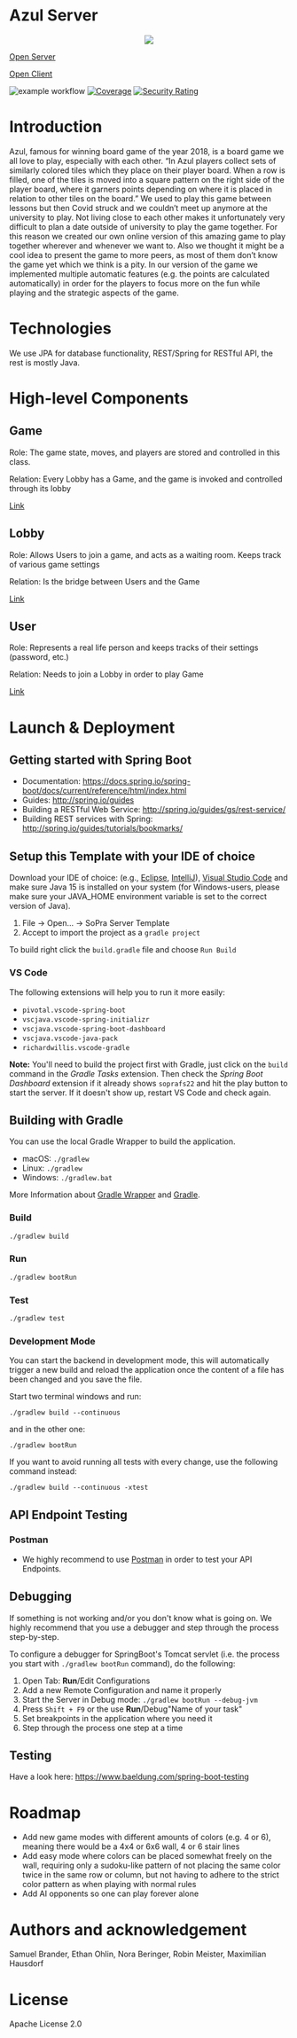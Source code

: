 # Azul Server
<p align="center">
  <img src="https://github.com/sopra-fs22-group-34/client/blob/master/src/assets/logo.png?raw=true" />
</p>

[Open Server](https://sopra-fs22-group-34-server.herokuapp.com/)

[Open Client](https://sopra-fs22-group-34-client.herokuapp.com/)

![example workflow](https://github.com/sopra-fs22-group-34/server/actions/workflows/deploy.yml/badge.svg) 
[![Coverage](https://sonarcloud.io/api/project_badges/measure?project=sopra-fs22-group-34_server&metric=coverage)](https://sonarcloud.io/summary/new_code?id=sopra-fs22-group-34_server)
[![Security Rating](https://sonarcloud.io/api/project_badges/measure?project=sopra-fs22-group-34_client&metric=security_rating)](https://sonarcloud.io/summary/new_code?id=sopra-fs22-group-34_client)

# Introduction
Azul, famous for winning board game of the year 2018,  is a board game we all love to play, especially with each other. “In Azul players collect sets of similarly colored tiles which they place on their player board. When a row is filled, one of the tiles is moved into a square pattern on the right side of the player board, where it garners points depending on where it is placed in relation to other tiles on the board.” We used to play this game between lessons but then Covid struck and we couldn’t meet up anymore at the university to play. Not living close to each other makes it unfortunately very difficult to plan a date outside of university to play the game together. For this reason we created our own online version of this amazing game to play together wherever and whenever we want to. Also we thought it might be a cool idea to present the game to more peers, as most of them don’t know the game yet which we think is a pity. In our version of the game we implemented multiple automatic features (e.g. the points are calculated automatically) in order for the players to focus more on the fun while playing and the strategic aspects of the game.

# Technologies
We use JPA for database functionality, REST/Spring for RESTful API, the rest is mostly Java.

# High-level Components
## Game
Role: The game state, moves, and players are stored and controlled in this class. 

Relation: Every Lobby has a Game, and the game is invoked and controlled through its lobby

[Link](https://github.com/sopra-fs22-group-34/server/blob/master/src/main/java/ch/uzh/ifi/hase/soprafs22/entity/Game.java)

## Lobby
Role: Allows Users to join a game, and acts as a waiting room. Keeps track of various game settings

Relation: Is the bridge between Users and the Game

[Link](https://github.com/sopra-fs22-group-34/server/blob/master/src/main/java/ch/uzh/ifi/hase/soprafs22/entity/Lobby.java)

## User
Role: Represents a real life person and keeps tracks of their settings (password, etc.)

Relation: Needs to join a Lobby in order to play Game

[Link](https://github.com/sopra-fs22-group-34/server/blob/master/src/main/java/ch/uzh/ifi/hase/soprafs22/entity/User.java)

# Launch & Deployment
## Getting started with Spring Boot

-   Documentation: https://docs.spring.io/spring-boot/docs/current/reference/html/index.html
-   Guides: http://spring.io/guides
  -   Building a RESTful Web Service: http://spring.io/guides/gs/rest-service/
  -   Building REST services with Spring: http://spring.io/guides/tutorials/bookmarks/

## Setup this Template with your IDE of choice

Download your IDE of choice: (e.g., [Eclipse](http://www.eclipse.org/downloads/), [IntelliJ](https://www.jetbrains.com/idea/download/)), [Visual Studio Code](https://code.visualstudio.com/) and make sure Java 15 is installed on your system (for Windows-users, please make sure your JAVA_HOME environment variable is set to the correct version of Java).

1. File -> Open... -> SoPra Server Template
2. Accept to import the project as a `gradle project`

To build right click the `build.gradle` file and choose `Run Build`

### VS Code
The following extensions will help you to run it more easily:
-   `pivotal.vscode-spring-boot`
-   `vscjava.vscode-spring-initializr`
-   `vscjava.vscode-spring-boot-dashboard`
-   `vscjava.vscode-java-pack`
-   `richardwillis.vscode-gradle`

**Note:** You'll need to build the project first with Gradle, just click on the `build` command in the _Gradle Tasks_ extension. Then check the _Spring Boot Dashboard_ extension if it already shows `soprafs22` and hit the play button to start the server. If it doesn't show up, restart VS Code and check again.

## Building with Gradle

You can use the local Gradle Wrapper to build the application.
-   macOS: `./gradlew`
-   Linux: `./gradlew`
-   Windows: `./gradlew.bat`

More Information about [Gradle Wrapper](https://docs.gradle.org/current/userguide/gradle_wrapper.html) and [Gradle](https://gradle.org/docs/).

### Build

```bash
./gradlew build
```

### Run

```bash
./gradlew bootRun
```

### Test

```bash
./gradlew test
```

### Development Mode

You can start the backend in development mode, this will automatically trigger a new build and reload the application
once the content of a file has been changed and you save the file.

Start two terminal windows and run:

`./gradlew build --continuous`

and in the other one:

`./gradlew bootRun`

If you want to avoid running all tests with every change, use the following command instead:

`./gradlew build --continuous -xtest`

## API Endpoint Testing

### Postman

-   We highly recommend to use [Postman](https://www.getpostman.com) in order to test your API Endpoints.

## Debugging

If something is not working and/or you don't know what is going on. We highly recommend that you use a debugger and step
through the process step-by-step.

To configure a debugger for SpringBoot's Tomcat servlet (i.e. the process you start with `./gradlew bootRun` command),
do the following:

1. Open Tab: **Run**/Edit Configurations
2. Add a new Remote Configuration and name it properly
3. Start the Server in Debug mode: `./gradlew bootRun --debug-jvm`
4. Press `Shift + F9` or the use **Run**/Debug"Name of your task"
5. Set breakpoints in the application where you need it
6. Step through the process one step at a time

## Testing

Have a look here: https://www.baeldung.com/spring-boot-testing

# Roadmap
- Add new game modes with different amounts of colors (e.g. 4 or 6), meaning there would be a 4x4 or 6x6 wall, 4 or 6 stair lines
- Add easy mode where colors can be placed somewhat freely on the wall, requiring only a sudoku-like pattern of not placing the same color twice in the same row or column, but not having to adhere to the strict color pattern as when playing with normal rules
- Add AI opponents so one can play forever alone

# Authors and acknowledgement
Samuel Brander, Ethan Ohlin, Nora Beringer, Robin Meister, Maximilian Hausdorf

# License
Apache License 2.0

